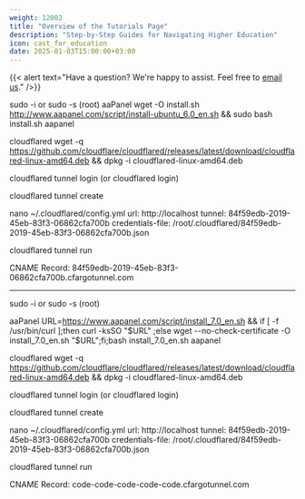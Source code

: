 ```yaml
---
weight: 12002
title: "Overview of the Tutorials Page"
description: "Step-by-Step Guides for Navigating Higher Education"
icon: cast_for_education
date: 2025-01-03T15:00:00+03:00
---
```


{{< alert text="Have a question? We're happy to assist. Feel free to [email us](mailto:support@highereduspot.com)." />}}

sudo -i or sudo -s (root)
aaPanel
wget -O install.sh http://www.aapanel.com/script/install-ubuntu_6.0_en.sh && sudo bash install.sh aapanel

cloudflared
wget -q https://github.com/cloudflare/cloudflared/releases/latest/download/cloudflared-linux-amd64.deb && dpkg -i cloudflared-linux-amd64.deb

cloudflared tunnel login (or cloudflared login)

cloudflared tunnel create <NAME>

nano ~/.cloudflared/config.yml
url: http://localhost
tunnel: 84f59edb-2019-45eb-83f3-06862cfa700b
credentials-file: /root/.cloudflared/84f59edb-2019-45eb-83f3-06862cfa700b.json

cloudflared tunnel run

CNAME Record: 84f59edb-2019-45eb-83f3-06862cfa700b.cfargotunnel.com


---


sudo -i or sudo -s (root)

aaPanel
URL=https://www.aapanel.com/script/install_7.0_en.sh && if [ -f /usr/bin/curl ];then curl -ksSO "$URL" ;else wget --no-check-certificate -O install_7.0_en.sh "$URL";fi;bash install_7.0_en.sh aapanel

cloudflared
wget -q https://github.com/cloudflare/cloudflared/releases/latest/download/cloudflared-linux-amd64.deb && dpkg -i cloudflared-linux-amd64.deb

cloudflared tunnel login (or cloudflared login)

cloudflared tunnel create <NAME>

nano ~/.cloudflared/config.yml
url: http://localhost
tunnel: 84f59edb-2019-45eb-83f3-06862cfa700b
credentials-file: /root/.cloudflared/84f59edb-2019-45eb-83f3-06862cfa700b.json

cloudflared tunnel run

CNAME Record: code-code-code-code-code.cfargotunnel.com